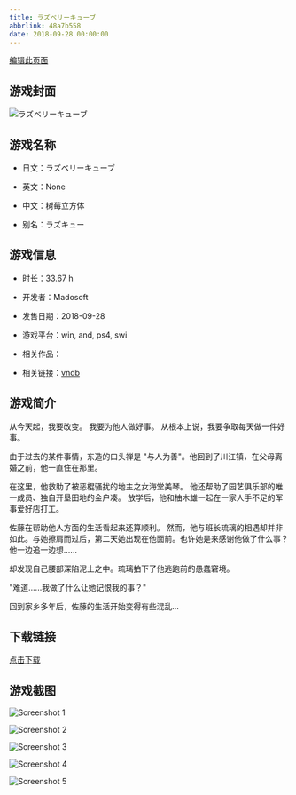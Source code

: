 ```yaml
---
title: ラズベリーキューブ
abbrlink: 48a7b558
date: 2018-09-28 00:00:00
---
```

[编辑此页面](https://github.com/ACG-3/ADV3-source/blob/main/source/_posts/games/%E3%83%A9%E3%82%BA%E3%83%99%E3%83%AA%E3%83%BC%E3%82%AD%E3%83%A5%E3%83%BC%E3%83%96.md)

## 游戏封面

![ラズベリーキューブ](https://pan.timero.xyz/d/onedrive/img_lib_001/%E3%83%A9%E3%82%BA%E3%83%99%E3%83%AA%E3%83%BC%E3%82%AD%E3%83%A5%E3%83%BC%E3%83%96_cover.avif)


## 游戏名称

- 日文：ラズベリーキューブ
- 英文：None
- 中文：树莓立方体

- 别名：ラズキュー


## 游戏信息

- 时长：33.67 h
- 开发者：Madosoft
- 发售日期：2018-09-28
- 游戏平台：win, and, ps4, swi
- 相关作品：

- 相关链接：[vndb](https://vndb.org/v22847)


## 游戏简介

从今天起，我要改变。
我要为他人做好事。
从根本上说，我要争取每天做一件好事。

由于过去的某件事情，东造的口头禅是 "与人为善"。他回到了川江镇，在父母离婚之前，他一直住在那里。

在这里，他救助了被恶棍骚扰的地主之女海堂美琴。
他还帮助了园艺俱乐部的唯一成员、独自开垦田地的金户凑。
放学后，他和柚木雄一起在一家人手不足的军事爱好店打工。

佐藤在帮助他人方面的生活看起来还算顺利。
然而，他与班长琉璃的相遇却并非如此。与她擦肩而过后，第二天她出现在他面前。也许她是来感谢他做了什么事？他一边追一边想......

却发现自己腰部深陷泥土之中。琉璃拍下了他逃跑前的愚蠢窘境。

"难道......我做了什么让她记恨我的事？"

回到家乡多年后，佐藤的生活开始变得有些混乱...




## 下载链接

[点击下载](https://pan.timero.xyz/onedrive/adv_lib_001/%E3%83%A9%E3%82%BA%E3%83%99%E3%83%AA%E3%83%BC%E3%82%AD%E3%83%A5%E3%83%BC%E3%83%96)


## 游戏截图


![Screenshot 1](https://pan.timero.xyz/d/onedrive/img_lib_001/%E3%83%A9%E3%82%BA%E3%83%99%E3%83%AA%E3%83%BC%E3%82%AD%E3%83%A5%E3%83%BC%E3%83%96_Screenshot_1.avif)

![Screenshot 2](https://pan.timero.xyz/d/onedrive/img_lib_001/%E3%83%A9%E3%82%BA%E3%83%99%E3%83%AA%E3%83%BC%E3%82%AD%E3%83%A5%E3%83%BC%E3%83%96_Screenshot_2.avif)

![Screenshot 3](https://pan.timero.xyz/d/onedrive/img_lib_001/%E3%83%A9%E3%82%BA%E3%83%99%E3%83%AA%E3%83%BC%E3%82%AD%E3%83%A5%E3%83%BC%E3%83%96_Screenshot_3.avif)

![Screenshot 4](https://pan.timero.xyz/d/onedrive/img_lib_001/%E3%83%A9%E3%82%BA%E3%83%99%E3%83%AA%E3%83%BC%E3%82%AD%E3%83%A5%E3%83%BC%E3%83%96_Screenshot_4.avif)

![Screenshot 5](https://pan.timero.xyz/d/onedrive/img_lib_001/%E3%83%A9%E3%82%BA%E3%83%99%E3%83%AA%E3%83%BC%E3%82%AD%E3%83%A5%E3%83%BC%E3%83%96_Screenshot_5.avif)

